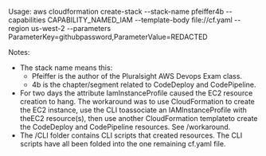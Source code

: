 Usage:
aws cloudformation create-stack --stack-name pfeiffer4b --capabilities CAPABILITY_NAMED_IAM --template-body file://cf.yaml --region us-west-2  --parameters ParameterKey=githubpassword,ParameterValue=REDACTED

Notes:
- The stack name means this:
  - Pfeiffer is the author of the Pluralsight AWS Devops Exam class.
  - 4b is the chapter/segment related to CodeDeploy and CodePipeline.
- For two days the attribute IamInstanceProfile caused the EC2 resource creation to hang. The workaround was to use CloudFormation to create the EC2 instance, use the CLI toassociate an IAMInstanceProfile with theEC2 resource(s), then use another CloudFormation templateto create the CodeDeploy and CodePipeline resources. See /workaround.
- The /CLI folder contains CLI scripts that created resources. The CLI scripts have all been folded into the one remaining cf.yaml file. 

